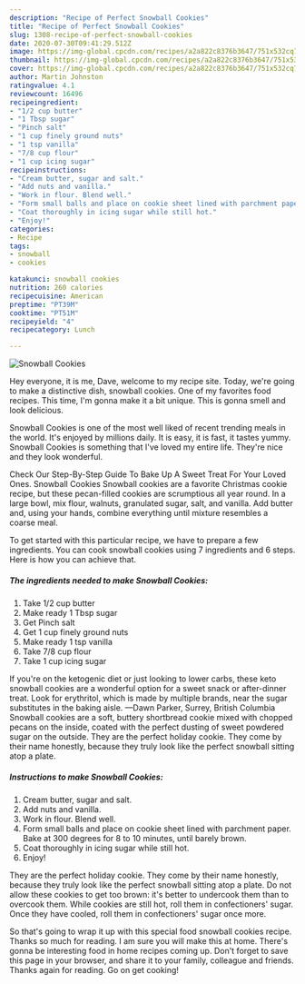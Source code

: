 ```yaml
---
description: "Recipe of Perfect Snowball Cookies"
title: "Recipe of Perfect Snowball Cookies"
slug: 1308-recipe-of-perfect-snowball-cookies
date: 2020-07-30T09:41:29.512Z
image: https://img-global.cpcdn.com/recipes/a2a822c8376b3647/751x532cq70/snowball-cookies-recipe-main-photo.jpg
thumbnail: https://img-global.cpcdn.com/recipes/a2a822c8376b3647/751x532cq70/snowball-cookies-recipe-main-photo.jpg
cover: https://img-global.cpcdn.com/recipes/a2a822c8376b3647/751x532cq70/snowball-cookies-recipe-main-photo.jpg
author: Martin Johnston
ratingvalue: 4.1
reviewcount: 16496
recipeingredient:
- "1/2 cup butter"
- "1 Tbsp sugar"
- "Pinch salt"
- "1 cup finely ground nuts"
- "1 tsp vanilla"
- "7/8 cup flour"
- "1 cup icing sugar"
recipeinstructions:
- "Cream butter, sugar and salt."
- "Add nuts and vanilla."
- "Work in flour. Blend well."
- "Form small balls and place on cookie sheet lined with parchment paper. Bake at 300 degrees for 8 to 10 minutes, until barely brown."
- "Coat thoroughly in icing sugar while still hot."
- "Enjoy!"
categories:
- Recipe
tags:
- snowball
- cookies

katakunci: snowball cookies 
nutrition: 260 calories
recipecuisine: American
preptime: "PT39M"
cooktime: "PT51M"
recipeyield: "4"
recipecategory: Lunch

---
```



![Snowball Cookies](https://img-global.cpcdn.com/recipes/a2a822c8376b3647/751x532cq70/snowball-cookies-recipe-main-photo.jpg)

Hey everyone, it is me, Dave, welcome to my recipe site. Today, we're going to make a distinctive dish, snowball cookies. One of my favorites food recipes. This time, I'm gonna make it a bit unique. This is gonna smell and look delicious.

Snowball Cookies is one of the most well liked of recent trending meals in the world. It's enjoyed by millions daily. It is easy, it is fast, it tastes yummy. Snowball Cookies is something that I've loved my entire life. They're nice and they look wonderful.

Check Our Step-By-Step Guide To Bake Up A Sweet Treat For Your Loved Ones. Snowball Cookies Snowball cookies are a favorite Christmas cookie recipe, but these pecan-filled cookies are scrumptious all year round. In a large bowl, mix flour, walnuts, granulated sugar, salt, and vanilla. Add butter and, using your hands, combine everything until mixture resembles a coarse meal.


To get started with this particular recipe, we have to prepare a few ingredients. You can cook snowball cookies using 7 ingredients and 6 steps. Here is how you can achieve that.

<!--inarticleads1-->

##### The ingredients needed to make Snowball Cookies:

1. Take 1/2 cup butter
1. Make ready 1 Tbsp sugar
1. Get Pinch salt
1. Get 1 cup finely ground nuts
1. Make ready 1 tsp vanilla
1. Take 7/8 cup flour
1. Take 1 cup icing sugar


If you&#39;re on the ketogenic diet or just looking to lower carbs, these keto snowball cookies are a wonderful option for a sweet snack or after-dinner treat. Look for erythritol, which is made by multiple brands, near the sugar substitutes in the baking aisle. —Dawn Parker, Surrey, British Columbia Snowball cookies are a soft, buttery shortbread cookie mixed with chopped pecans on the inside, coated with the perfect dusting of sweet powdered sugar on the outside. They are the perfect holiday cookie. They come by their name honestly, because they truly look like the perfect snowball sitting atop a plate. 

<!--inarticleads2-->

##### Instructions to make Snowball Cookies:

1. Cream butter, sugar and salt.
1. Add nuts and vanilla.
1. Work in flour. Blend well.
1. Form small balls and place on cookie sheet lined with parchment paper. Bake at 300 degrees for 8 to 10 minutes, until barely brown.
1. Coat thoroughly in icing sugar while still hot.
1. Enjoy!


They are the perfect holiday cookie. They come by their name honestly, because they truly look like the perfect snowball sitting atop a plate. Do not allow these cookies to get too brown: it&#39;s better to undercook them than to overcook them. While cookies are still hot, roll them in confectioners&#39; sugar. Once they have cooled, roll them in confectioners&#39; sugar once more. 

So that's going to wrap it up with this special food snowball cookies recipe. Thanks so much for reading. I am sure you will make this at home. There's gonna be interesting food in home recipes coming up. Don't forget to save this page in your browser, and share it to your family, colleague and friends. Thanks again for reading. Go on get cooking!
